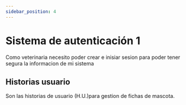 ```yaml
---
sidebar_position: 4
---
```


# Sistema de autenticación 1
Como veterinaria necesito poder crear e inisiar sesion para poder tener segura la informacion de mi sistema 

<!-- En la siguiente imagen reprecenta el flujo general de la epica:
![Task Flow de Gestionar citas](/img/gestionar_citas/gestionar_citas_diagrama.svg) -->

## Historias usuario
Son las historias de usuario (H.U.)para gestion de fichas de mascota.

<!-- | Id | H.U. | Descripcion | Prioridad |
|--------| -------- | -------- | --------|
| [MVP-3-1](./mvp-7-1) | Agregar ficha | El sistema debe permitir agregar los datos del tutor | <div style={{backgroundColor: "#f2a93b", color: "white", display: "inline-block", padding: "5px 10px", borderRadius: "20px"}}>Mediana</div> |
| [MVP-3-2](./mvp-7-2) | Modificar ficha| El sistema debe permitir modificar los datos del tutor | <div style={{backgroundColor: "#f2a93b", color: "white", display: "inline-block", padding: "5px 10px", borderRadius: "20px"}}>Mediana</div>  |
| [MVP-3-3](./mvp-7-3) | Eliminar ficha | El sistema debe permitir eliminar datos del tutor | <div style={{backgroundColor: "#f2a93b", color: "white", display: "inline-block", padding: "5px 10px", borderRadius: "20px"}}>Mediana</div>  | -->
